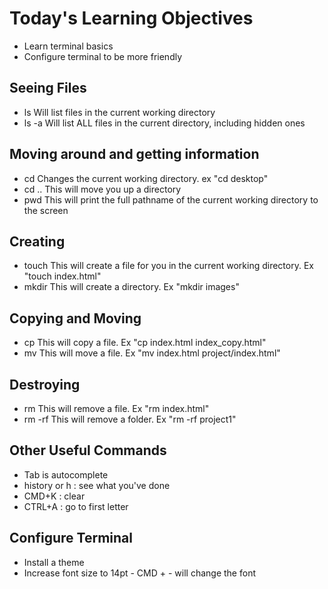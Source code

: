 # Today's Learning Objectives
- Learn terminal basics
- Configure terminal to be more friendly


## Seeing Files
- ls
Will list files in the current working directory
- ls -a
Will list ALL files in the current directory, including hidden ones

## Moving around and getting information
- cd
Changes the current working directory. ex "cd desktop"
- cd .. 
This will move you up a directory
- pwd
This will print the full pathname of the current working directory to the screen

## Creating
- touch
This will create a file for you in the current working directory. Ex "touch index.html"
- mkdir
This will create a directory. Ex "mkdir images"

## Copying and Moving
- cp
This will copy a file. Ex "cp index.html index_copy.html"
- mv
This will move a file. Ex "mv index.html project/index.html"

## Destroying
- rm
This will remove a file. Ex "rm index.html"
- rm -rf
This will remove a folder. Ex "rm -rf project1"

## Other Useful Commands
- Tab is autocomplete
- history or h : see what you've done
- CMD+K : clear
- CTRL+A : go to first letter

## Configure Terminal
- Install a theme
- Increase font size to 14pt - CMD + - will change the font 
